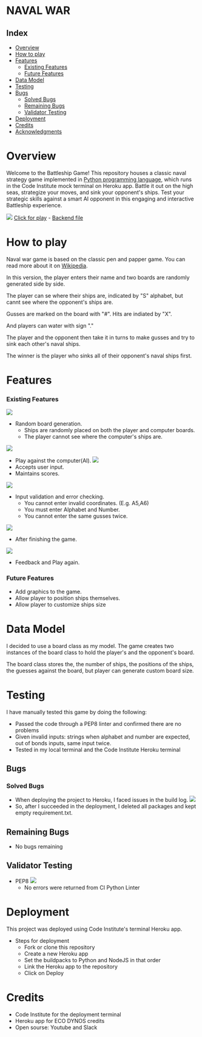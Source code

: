 # NAVAL WAR

## Index
+ [Overview](#overview "Overview")
+ [How to play](#how-to-play "How to play")
+ [Features](#features "Features")
  + [Existing Features](#existing-features "Existing Features")
  + [Future Features](#fture-features "Future Features")
+ [Data Model](#data-model "Data Model")
+ [Testing](#testing "Testing")
+ [Bugs](#bugs "Bugs")
  + [Solved Bugs](#solved-bugs "Solved Bugs")
  + [Remaining Bugs](#remaining-bugs "Remaining Bugs")
  + [Validator Testing](#validator-testing "Validator Testing")
+ [Deployment](#deployment "Deployment")
+ [Credits](#credits "Credits")
+ [Acknowledgments](#acknowledgments "Acknowledgments")

# Overview
Welcome to the Battleship Game! This repository houses a classic naval strategy game implemented in [Python programming language](https://github.com/Kamal-Kohli/naval-war-pp3/blob/main/run.py), which runs in the Code Institute mock terminal on Heroku app. Battle it out on the high seas, strategize your moves, and sink your opponent's ships. Test your strategic skills against a smart AI opponent in this engaging and interactive Battleship experience.

![](/assets/images/111.png)
[Click for play](https://naval-war-31e4287bc929.herokuapp.com/) - 
[Backend file](https://github.com/Kamal-Kohli/naval-war-pp3)

# How to play
Naval war game is based on the classic pen and papper game. You can read more about it on [Wikipedia](https://en.wikipedia.org/wiki/Battleship_(game)).

In this version, the player enters their name and two boards are randomly generated side by side.

The player can se where their ships are, indicated by "S" alphabet, but cannt see where the opponent's ships are.

Gusses are marked on the board with "#". Hits are indiated by "X".

And players can water with sign "."

The player and the opponent then take it in turns to make gusses and try to sink each other's naval ships.

The winner is the player who sinks all of their opponent's naval ships first.

# Features

### Existing Features
![](/assets/images/110.png)
- Random board generation.
  - Ships are randomly placed on both the player and computer boards.
  - The player cannot see where the computer's ships are.

![](/assets/images/112.png)

- Play against the computer(AI).
![](/assets/images/13.png)
- Accepts user input.
- Maintains scores.

![](/assets/images/11.png)
- Input validation and error checking.
  - You cannot enter invalid coordinates. (E.g. A5,A6)
  - You must enter Alphabet and Number.
  - You cannot enter the same gusses twice.

![](/assets/images/15.png)
- After finishing the game.

![](/assets/images/16.png)
  - Feedback and Play again.
### Future Features
- Add graphics to the game.
- Allow player to position ships themselves.
- Allow player to customize ships size

# Data Model
I decided to use a board class as my model. The game creates two instances of the board class to hold the player's and the opponent's board.

The board class stores the, the number of ships, the positions of the ships, the guesses against the board, but player can generate custom board size. 

# Testing
I have manually tested this game by doing the following:
- Passed the code through a PEP8 linter and confirmed there are no problems
- Given invalid inputs: strings when alphabet and number are expected, out of bonds inputs, same input twice.
- Tested in my local terminal and the Code Institute Heroku terminal

## Bugs
### Solved Bugs
- When deploying the project to Heroku, I faced issues in the build log. ![](/assets/images/build.png)
-  So, after I succeeded in the deployment, I deleted all packages and kept empty requirement.txt.

## Remaining Bugs
- No bugs remaining

## Validator Testing 
- PEP8 
![](/assets/images/12.png)
  - No errors were returned from CI Python Linter

# Deployment

This project was deployed using Code Institute's terminal Heroku app.
- Steps for deployment
  - Fork or clone this repository
  - Create a new Heroku app
  - Set the buildpacks to Python and NodeJS in that order
  - Link the Heroku app to the repository
  -  Click on Deploy 

# Credits 
- Code Institute for the deployment terminal
- Heroku app for ECO DYNOS credits
- Open sourse: Youtube and Slack